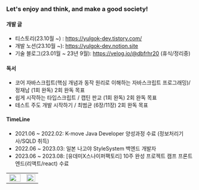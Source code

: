 ### Let's enjoy and think, and make a good society!

#### 개발 글
- 티스토리(23.10월 ~) : https://yulgok-dev.tistory.com/
- 개발 노션(23.10월 ~): https://yulgok-dev.notion.site
- 기술 블로그(23.01월 ~ 23년 9월): https://velog.io/@dbfrhr20 (휴식/정리중)

#### 독서
- 코어 자바스크립트(핵심 개념과 동작 원리로 이해하는 자바스크립트 프로그래밍)/ 정재남 (1회 완독) 2회 완독 목표
- 쉽게 시작하는 타입스크립트 / 캡틴 판교 (1회 완독) 2회 완독 목표
- 테스트 주도 개발 시작하기 / 최범균 (6장/11장) 2회 완독 목표

#### TimeLine
- 2021.06 ~ 2022.02: K-move Java Developer 양성과정 수료 (정보처리기사/SQLD 취득)
- 2022.06 ~ 2023.03: 일본 나고야 StyleSystem 백엔드 개발자
- 2023.06 ~ 2023.08: [유데미X스나이퍼팩토리] 10주 완성 프로젝트 캠프 프론트엔드(리액트/react) 수료

<table><tr><td valign="top" width="54%">
  <img src="https://github-readme-stats.vercel.app/api?username=leeyulgok&show_icons=true&theme=react&count_private=true&hide_border=true" align="left" style="width: 100%" />
</td><td valign="top" width="46%">
  <img src="https://github-readme-stats.vercel.app/api/top-langs/?username=leeyulgok&hide_border=true&layout=compact&theme=react" align="left" style="width: 100%" />
</td></tr></table>
